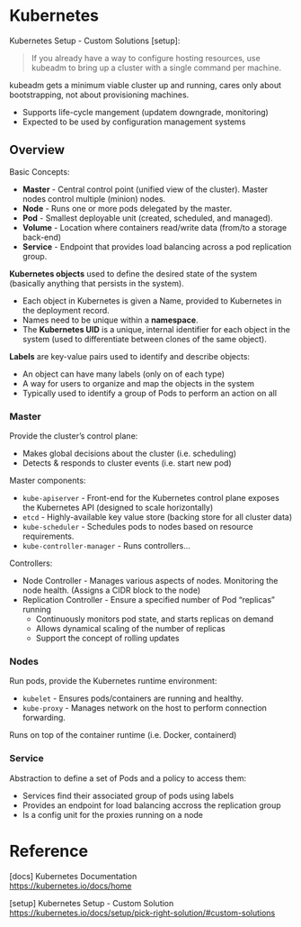 # Kubernetes

Kubernetes Setup - Custom Solutions [setup]:

> If you already have a way to configure hosting resources, use kubeadm to
> bring up a cluster with a single command per machine.

kubeadm gets a minimum viable cluster up and running, cares only about 
bootstrapping, not about provisioning machines. 

- Supports life-cycle mangement (updatem downgrade, monitoring)
- Expected to be used by configuration management systems

## Overview

Basic Concepts:

- **Master** - Central control point (unified view of the cluster).
  Master nodes control multiple (minion) nodes.
- **Node** - Runs one or more pods delegated by the master.
- **Pod** - Smallest deployable unit (created, scheduled, and managed).
- **Volume** - Location where containers read/write data (from/to a storage back-end)
- **Service** - Endpoint that provides load balancing across a pod replication group.

**Kubernetes objects** used to define the desired state of the system
(basically anything that persists in the system).

- Each object in Kubernetes is given a Name, provided to Kubernetes in the 
  deployment record.
- Names need to be unique within a **namespace**.
- The **Kubernetes UID** is a unique, internal identifier for each object in 
  the system (used to differentiate between clones of the same object).

**Labels** are key-value pairs used to identify and describe objects:

- An object can have many labels (only on of each type)
- A way for users to organize and map the objects in the system
- Typically used to identify a group of Pods to perform an action on all

### Master

Provide the cluster’s control plane:

- Makes global decisions about the cluster (i.e. scheduling)
- Detects & responds to cluster events (i.e. start new pod)

Master components:

- `kube-apiserver` - Front-end for the Kubernetes control plane exposes the 
  Kubernetes API (designed to scale horizontally)
- `etcd` - Highly-available key value store (backing store for all cluster data)
- `kube-scheduler` - Schedules pods to nodes based on resource requirements.
- `kube-controller-manager` - Runs controllers...

Controllers:

- Node Controller - Manages various aspects of nodes. Monitoring the node
  health. (Assigns a CIDR block to the node)
- Replication Controller - Ensure a specified number of Pod “replicas” running
  - Continuously monitors pod state, and starts replicas on demand
  - Allows dynamical scaling of the number of replicas
  - Support the concept of rolling updates

### Nodes

Run pods, provide the Kubernetes runtime environment:

- `kubelet` - Ensures pods/containers are running and healthy.
- `kube-proxy` - Manages network on the host to perform connection forwarding.

Runs on top of the container runtime (i.e. Docker, containerd)

### Service

Abstraction to define a set of Pods and a policy to access them:

- Services find their associated group of pods using labels
- Provides an endpoint for load balancing accross the replication group
- Is a config unit for the proxies running on a node




# Reference

[docs] Kubernetes Documentation  
https://kubernetes.io/docs/home

[setup] Kubernetes Setup - Custom Solution  
https://kubernetes.io/docs/setup/pick-right-solution/#custom-solutions


